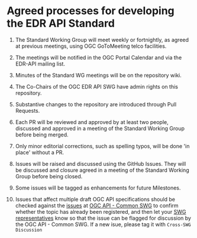 # Agreed processes for developing the EDR API Standard

1. The Standard Working Group will meet weekly or fortnightly, as agreed at previous meetings, using OGC GoToMeeting telco facilities.

2. The meetings will be notified in the OGC Portal Calendar and via the EDR-API mailing list.

3. Minutes of the Standard WG meetings will be on the repository wiki.

4. The Co-Chairs of the OGC EDR API SWG have admin rights on this repository.

5. Substantive changes to the repository are introduced through Pull Requests.

6. Each PR will be reviewed and approved by at least two people, discussed and approved in a meeting of the Standard Working Group before being merged.

7. Only minor editorial corrections, such as spelling typos, will be done 'in place' without a PR.

8. Issues will be raised and discussed using the GitHub Issues. They will be discussed and closure agreed in a meeting of the Standard Working Group before being closed.

9. Some issues will be tagged as enhancements for future Milestones.

10. Issues that affect multiple draft OGC API specifications should be checked against the [issues](https://github.com/orgs/opengeospatial/projects/4) at [OGC API - Common SWG](https://github.com/opengeospatial/oapi_common) to confirm whether the topic has already been registered, and then let your [SWG representatives](https://github.com/opengeospatial/oapi_common/wiki/Cross-SWG-Coordination-Representatives) know so that the issue can be flagged for discussion by the OGC API - Common SWG. If a new isue, please tag it with `Cross-SWG Discussion`
